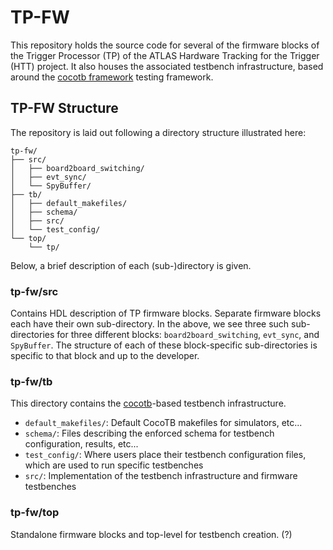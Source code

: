 # TP-FW

This repository holds the source code for several of the firmware blocks of the
Trigger Processor (TP) of the ATLAS Hardware Tracking for the Trigger (HTT) project.
It also houses the associated testbench infrastructure, based around the
[cocotb framework](https://docs.cocotb.org/en/latest/) testing framework.

## TP-FW Structure

The repository is laid out following a directory structure illustrated here:

```
tp-fw/
├── src/
│   ├── board2board_switching/
│   ├── evt_sync/
│   └── SpyBuffer/
├── tb/
│   ├── default_makefiles/
│   ├── schema/
│   ├── src/
│   └── test_config/
└── top/
    └── tp/
```
Below, a brief description of each (sub-)directory is given.

### tp-fw/src

Contains HDL description of TP firmware blocks. Separate firmware blocks each have
their own sub-directory. In the above, we see three such sub-directories for
three different blocks: `board2board_switching`, `evt_sync`, and `SpyBuffer`.
The structure of each of these block-specific sub-directories is specific to that
block and up to the developer.

### tp-fw/tb

This directory contains the [cocotb](https://docs.cocotb.org/en/latest/)-based
testbench infrastructure.

  * `default_makefiles/`: Default CocoTB makefiles for simulators, etc...
  * `schema/`: Files describing the enforced schema for testbench configuration, results, etc...
  * `test_config/`: Where users place their testbench configuration files, which are used to run specific testbenches
  * `src/`: Implementation of the testbench infrastructure and firmware testbenches

### tp-fw/top

Standalone firmware blocks and top-level for testbench creation. (?)